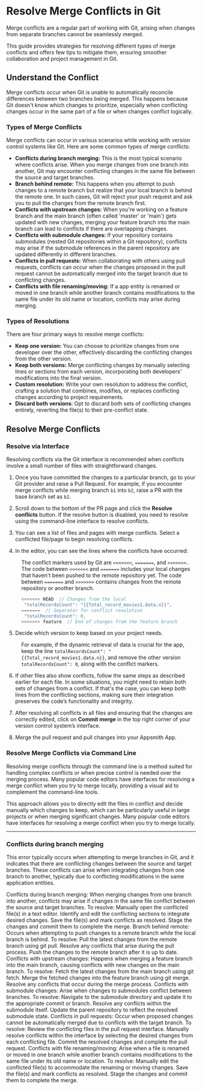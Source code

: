 # Resolve Merge Conflicts in Git

Merge conflicts are a regular part of working with Git, arising when changes from separate branches cannot be seamlessly merged. 

This guide provides strategies for resolving different types of merge conflicts and offers few tips to mitigate them, ensuring smoother collaboration and project management in Git.



## Understand the Conflict

Merge conflicts occur when Git is unable to automatically reconcile differences between two branches being merged. This happens because Git doesn't know which changes to prioritize, especially when conflicting changes occur in the same part of a file or when changes conflict logically.


### Types of Merge Conflicts

Merge conflicts can occur in various scenarios while working with version control systems like Git. Here are some common types of merge conflicts:

* **Conflicts during branch merging:** This is the most typical scenario where conflicts arise. When you merge changes from one branch into another, Git may encounter conflicting changes in the same file between the source and target branches. 
* **Branch behind remote:** This happens when you attempt to push changes to a remote branch but realize that your local branch is behind the remote one. In such cases, Git will reject your push request and ask you to pull the changes from the remote branch first.
* **Conflicts with upstream changes:** When you're working on a feature branch and the main branch (often called 'master' or 'main') gets updated with new changes, merging your feature branch into the main branch can lead to conflicts if there are overlapping changes.
* **Conflicts with submodule changes:** If your repository contains submodules (nested Git repositories within a Git repository), conflicts may arise if the submodule references in the parent repository are updated differently in different branches.
* **Conflicts in pull requests:** When collaborating with others using pull requests, conflicts can occur when the changes proposed in the pull request cannot be automatically merged into the target branch due to conflicting changes.
* **Conflicts with file renaming/moving:** If a app entity is renamed or moved in one branch while another branch contains modifications to the same file under its old name or location, conflicts may arise during merging.


### Types of Resolutions
There are four primary ways to resolve merge conflicts:

* **Keep one version:** You can choose to prioritize changes from one developer over the other, effectively discarding the conflicting changes from the other version.
* **Keep both versions:** Merge conflicting changes by manually selecting lines or sections from each version, incorporating both developers' modifications into the final version.
* **Custom resolution:** Write your own resolution to address the conflict, crafting a solution that combines, modifies, or replaces conflicting changes according to project requirements.
* **Discard both versions**: Opt to discard both sets of conflicting changes entirely, reverting the file(s) to their pre-conflict state.

## Resolve Merge Conflicts


### Resolve via Interface
Resolving conflicts via the Git interface is recommended when conflicts involve a small number of files with straightforward changes.


1. Once you have committed the changes to a particular branch, go to your Git provider and raise a Pull Request. For example, if you encounter merge conflicts while merging branch `b1` into `b2`, raise a PR with the base branch set as `b2`.

2. Scroll down to the bottom of the PR page and click the **Resolve conflicts** button. If the resolve button is disabled, you need to resolve using the command-line interface to resolve conflicts.

<dd>

<ZoomImage src="/img/conflicts-git-ui.png" alt="" caption=""/>

</dd>

3. You can see a list of files and pages with merge conflicts. Select a conflicted file/page to begin resolving conflicts.


4. In the editor, you can see the lines where the conflicts have occurred:

<dd>

The conflict markers used by Git are `<<<<<<<`, `=======`, and `>>>>>>>.` The code between `<<<<<<<` and `=======` includes your local changes that haven't been pushed to the remote repository yet. The code between `=======` and `>>>>>>>` contains changes from the remote repository or another branch.

```js
<<<<<<< HEAD  // Changes from the local
 "totalRecordsCount": "{{Total_record_movies1.data.n}}", 
=======  // Separator for conflict resolution
 "totalRecordsCount": 0, 
>>>>>>> feature  // End of changes from the feature branch
```
</dd>

5. Decide which version to keep based on your project needs. 

<dd>

For example, if the dynamic retrieval of data is crucial for the app, keep the line `totalRecordsCount": "{{Total_record_movies1.data.n}}`,  and remove the other version `totalRecordsCount": 0`, along with the conflict markers.

</dd>



6. If other files also show conflicts, follow the same steps as described earlier for each file. In some situations, you might need to retain both sets of changes from a conflict. If that's the case, you can keep both lines from the conflicting sections, making sure their integration preserves the code’s functionality and integrity.

7. After resolving all conflicts in all files and ensuring that the changes are correctly edited, click on **Commit merge** in the top right corner of your version control system’s interface. 

8. Merge the pull request and pull changes into your Appsmith App.



### Resolve Merge Conflicts via Command Line

Resolving merge conflicts through the command line is a method suited for handling complex conflicts or when precise control is needed over the merging process. Many popular code editors have interfaces for resolving a merge conflict when you try to merge locally, providing a visual aid to complement the command-line tools.

This approach allows you to directly edit the files in conflict and decide manually which changes to keep, which can be particularly useful in large projects or when merging significant changes.
Many popular code editors have interfaces for resolving a merge conflict when you try to merge locally.


--------------------------------------------------



### Conflicts during branch merging

This error typically occurs when attempting to merge branches in Git, and it indicates that there are conflicting changes between the source and target branches. These conflicts can arise when integrating changes from one branch to another, typically due to conflicting modifications in the same application entities. 

Conflicts during branch merging: When merging changes from one branch into another, conflicts may arise if changes in the same file conflict between the source and target branches. To resolve:
Manually open the conflicted file(s) in a text editor.
Identify and edit the conflicting sections to integrate desired changes.
Save the file(s) and mark conflicts as resolved.
Stage the changes and commit them to complete the merge.
Branch behind remote: Occurs when attempting to push changes to a remote branch while the local branch is behind. To resolve:
Pull the latest changes from the remote branch using git pull.
Resolve any conflicts that arise during the pull process.
Push the changes to the remote branch after it is up to date.
Conflicts with upstream changes: Happens when merging a feature branch into the main branch, causing conflicts with new changes on the main branch. To resolve:
Fetch the latest changes from the main branch using git fetch.
Merge the fetched changes into the feature branch using git merge.
Resolve any conflicts that occur during the merge process.
Conflicts with submodule changes: Arise when changes to submodules conflict between branches. To resolve:
Navigate to the submodule directory and update it to the appropriate commit or branch.
Resolve any conflicts within the submodule itself.
Update the parent repository to reflect the resolved submodule state.
Conflicts in pull requests: Occur when proposed changes cannot be automatically merged due to conflicts with the target branch. To resolve:
Review the conflicting files in the pull request interface.
Manually resolve conflicts within the interface by selecting the desired changes from each conflicting file.
Commit the resolved changes and complete the pull request.
Conflicts with file renaming/moving: Arise when a file is renamed or moved in one branch while another branch contains modifications to the same file under its old name or location. To resolve:
Manually edit the conflicted file(s) to accommodate the renaming or moving changes.
Save the file(s) and mark conflicts as resolved.
Stage the changes and commit them to complete the merge.